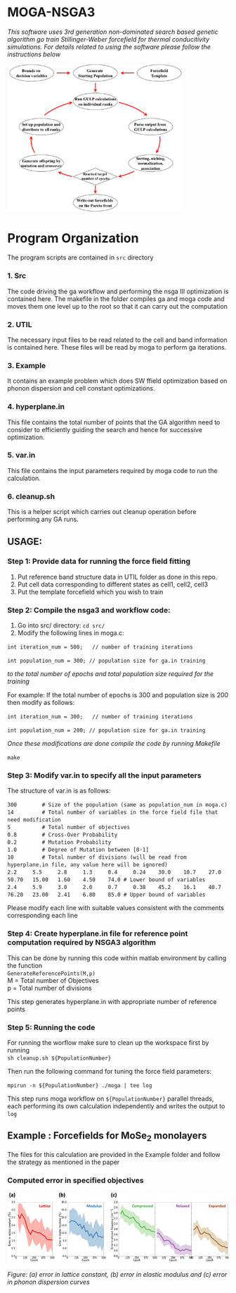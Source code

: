 # MOGA-NSGA3

*This software uses 3rd generation non-dominated search based genetic algorithm go train Stillinger-Weber forcefield for thermal conducitivity simulations. For details related to using the software please follow the instructions below*

<img src="./Media/Picture1.png" width=400>

# Program Organization

The program scripts are contained in `src` directory

### 1. Src
The code driving the ga workflow and performing the nsga III optimization is contained here. The makefile in the folder compiles ga and moga code and moves them one level up to the root so that it can carry out the computation

### 2. UTIL
The necessary input files to be read related to the cell and band information is contained here. These files will be read by moga to perform ga iterations.

### 3. Example
It contains an example problem which does SW ffield optimization based on phonon dispersion and cell constant optimizations.

### 4. hyperplane.in
This file contains the total number of points that the GA algorithm need to consider to efficiently guiding the search and hence for successive optimization.

### 5. var.in
This file contains the input parameters required by moga code to run the calculation.

### 6. cleanup.sh
This is a helper script which carries out cleanup operation before performing any GA runs.

## USAGE:

### Step 1: Provide data for running the force field fitting
1. Put reference band structure data in UTIL folder as done in this repo.
2. Put cell data corresponding to different states as cell1, cell2, cell3 
3. Put the template forcefield which you wish to train


### Step 2: Compile the nsga3 and workflow code:
1. Go into src/ directory: `cd src/`
2. Modify the following lines in moga.c:

  `int iteration_num = 500;   // number of training iterations`
  
  `int population_num = 300; // population size for ga.in training`
  
  *to the total number of epochs and total population size required for the training*
  
  For example: If the total number of epochs is 300 and population size is 200 then modify as follows:
  
  `int iteration_num = 300;   // number of training iterations`
  
  `int population_num = 200; // population size for ga.in training`
  
  *Once these modifications are done compile the code by running Makefile*
  
  `make`
  
### Step 3: Modify var.in to specify all the input parameters
The structure of var.in is as follows:

`300        # Size of the population (same as population_num in moga.c) `<br/>
`14         # Total number of variables in the force field file that need modification`<br/>
`5          # Total number of objectives` <br/>
`0.8        # Cross-Over Probability`<br/>
`0.2        # Mutation Probability`<br/>
`1.0        # Degree of Mutation between [0-1]`<br/>
`10         # Total number of divisions (will be read from hyperplane.in file, any value here will be ignored)`<br/>
`2.2     5.5     2.8     1.3     0.4     0.24    30.0    10.7    27.0    50.70   15.00   1.60    4.50    74.0 # Lower bound of variables`<br/>
`2.4     5.9     3.0     2.0     0.7     0.38    45.2    16.1    40.7    76.20   23.00   2.41    6.80    85.0 # Upper bound of variables`<br/>
  
 Please modify each line with suitable values consistent with the comments corresponding each line
 
 ### Step 4: Create hyperplane.in file for reference point computation required by NSGA3 algorithm
 
 This can be done by running this code within matlab environment by calling the function <br/>
 `GenerateReferencePoints(M,p)` <br/>
 M = Total number of Objectives <br/>
 p = Total number of divisions  <br/>
 
 This step generates hyperplane.in with appropriate number of reference points

 
 ### Step 5: Running the code
 
 For running the worflow make sure to clean up the workspace first by running <br/>
 `sh cleanup.sh ${PopulationNumber}`
 
 Then run the following command for tuning the force field parameters:
  
  `mpirun -n ${PopulationNumber} ./moga | tee log`
  
  This step runs moga workflow on `${PopulationNumber}` parallel threads, each performing its own calculation independently and writes the  output to `log`
  
  
<h2> Example : Forcefields for MoSe<sub>2</sub> monolayers</h2>

The files for this calculation are provided in the Example folder and follow the strategy as mentioned in the paper

### Computed error in specified objectives

<img src="./Media/Picture2.png" width=800>

*Figure: (a) error in lattice constant, (b) error in elastic modulus and (c) error in phonon dispersion curves*
